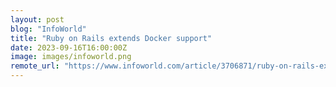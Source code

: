```yaml
---
layout: post
blog: "InfoWorld"
title: "Ruby on Rails extends Docker support"
date: 2023-09-16T16:00:00Z
image: images/infoworld.png
remote_url: "https://www.infoworld.com/article/3706871/ruby-on-rails-extends-docker-support.html#tk.rss_applicationdevelopment"
---
```

